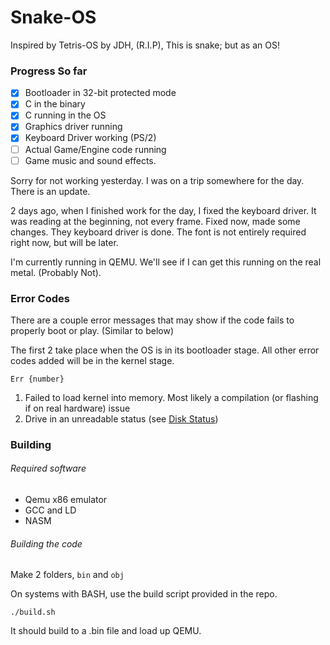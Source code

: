 # Snake-OS

Inspired by Tetris-OS by JDH, (R.I.P), This is snake; but as an OS!

### Progress So far

- [x] Bootloader in 32-bit protected mode
- [x] C in the binary
- [x] C running in the OS
- [x] Graphics driver running
- [x] Keyboard Driver working (PS/2)
- [ ] Actual Game/Engine code running
- [ ] Game music and sound effects.

Sorry for not working yesterday. I was on a trip somewhere for the day. There is an update.

2 days ago, when I finished work for the day, I fixed the keyboard driver.
It was reading at the beginning, not every frame. Fixed now, made some changes.
They keyboard driver is done. The font is not entirely required right now, but will be later.

I'm currently running in QEMU. We'll see if I can get this running on the real metal.
(Probably Not).

### Error Codes

There are a couple error messages that may show if the code fails to properly boot or play.
(Similar to below)

The first 2 take place when the OS is in its bootloader stage.
All other error codes added will be in the kernel stage.

```
Err {number}
```


1. Failed to load kernel into memory. Most likely a compilation (or flashing if on real hardware) issue
2. Drive in an unreadable status (see [Disk Status](https://stanislavs.org/helppc/int_13-1.html))
	
### Building

###### Required software

- Qemu x86 emulator
- GCC and LD
- NASM

###### Building the code

Make 2 folders, `bin` and `obj`

On systems with BASH, use the build script provided in the repo.

`./build.sh`

It should build to a .bin file and load up QEMU.
